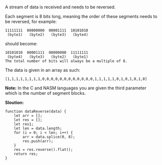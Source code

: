 A stream of data is received and needs to be reversed.

Each segment is 8 bits long, meaning the order of these segments needs to be reversed, for example:
```
11111111  00000000  00001111  10101010
 (byte1)   (byte2)   (byte3)   (byte4)
```
should become:
```
10101010  00001111  00000000  11111111
 (byte4)   (byte3)   (byte2)   (byte1)
The total number of bits will always be a multiple of 8.
```
The data is given in an array as such:
```
[1,1,1,1,1,1,1,1,0,0,0,0,0,0,0,0,0,0,0,0,1,1,1,1,1,0,1,0,1,0,1,0]
```
**Note:** In the C and NASM languages you are given the third parameter which is the number of segment blocks.

**Sloution:**
```
function dataReverse(data) {
    let arr = [];
    let res = [];
    let res1;
    let len = data.length;
    for (i = 0; i < len; i++) {
        arr = data.splice(0, 8);
        res.push(arr);
    }
    res = res.reverse().flat();
    return res;
}
```
